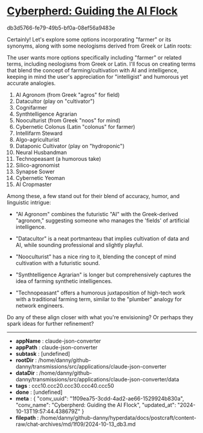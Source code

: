 # [Cyberpherd: Guiding the AI Flock](https://claude.ai/chat/1f09ea75-3cdd-4ad2-ae66-1529924b830a)

db3d5766-fe79-49b5-bf0a-08ef56a9483e

 Certainly! Let's explore some options incorporating "farmer" or its synonyms, along with some neologisms derived from Greek or Latin roots:

<antThinking>The user wants more options specifically including "farmer" or related terms, including neologisms from Greek or Latin. I'll focus on creating terms that blend the concept of farming/cultivation with AI and intelligence, keeping in mind the user's appreciation for "intelligist" and humorous yet accurate analogies.</antThinking>

1. AI Agronom (from Greek "agros" for field)
2. Datacultor (play on "cultivator")
3. Cognifarmer
4. Synthtelligence Agrarian
5. Nooculturist (from Greek "noos" for mind)
6. Cybernetic Colonus (Latin "colonus" for farmer)
7. Intellifarm Steward
8. Algo-agriculturist
9. Dataponic Cultivator (play on "hydroponic")
10. Neural Husbandman
11. Technopeasant (a humorous take)
12. Silico-agronomist
13. Synapse Sower
14. Cybernetic Yeoman
15. AI Cropmaster

Among these, a few stand out for their blend of accuracy, humor, and linguistic intrigue:

- "AI Agronom" combines the futuristic "AI" with the Greek-derived "agronom," suggesting someone who manages the 'fields' of artificial intelligence.

- "Datacultor" is a neat portmanteau that implies cultivation of data and AI, while sounding professional and slightly playful.

- "Nooculturist" has a nice ring to it, blending the concept of mind cultivation with a futuristic sound.

- "Synthtelligence Agrarian" is longer but comprehensively captures the idea of farming synthetic intelligences.

- "Technopeasant" offers a humorous juxtaposition of high-tech work with a traditional farming term, similar to the "plumber" analogy for network engineers.

Do any of these align closer with what you're envisioning? Or perhaps they spark ideas for further refinement?

---

* **appName** : claude-json-converter
* **appPath** : claude-json-converter
* **subtask** : [undefined]
* **rootDir** : /home/danny/github-danny/transmissions/src/applications/claude-json-converter
* **dataDir** : /home/danny/github-danny/transmissions/src/applications/claude-json-converter/data
* **tags** : ccc10.ccc20.ccc30.ccc40.ccc50
* **done** : [undefined]
* **meta** : {
  "conv_uuid": "1f09ea75-3cdd-4ad2-ae66-1529924b830a",
  "conv_name": "Cyberpherd: Guiding the AI Flock",
  "updated_at": "2024-10-13T19:57:44.438679Z"
}
* **filepath** : /home/danny/github-danny/hyperdata/docs/postcraft/content-raw/chat-archives/md/1f09/2024-10-13_db3.md
